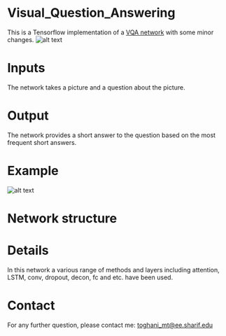 # Visual_Question_Answering

This is a Tensorflow implementation of a [VQA network](https://arxiv.org/pdf/1704.03162.pdf) with some minor changes.
![alt text](https://github.com/mttoghani/Visual_Question_Answering/blob/master/Network.JPG)

# Inputs
The network takes a picture and a question about the picture.

# Output
The network provides a short answer to the question based on the most frequent short answers.

# Example
![alt text](https://github.com/mttoghani/Visual_Question_Answering/blob/master/Examples.JPG)

# Network structure


# Details
In this network a various range of methods and layers including attention, LSTM, conv, dropout, decon, fc and etc. have been used.

# Contact
For any further question, please contact me:
toghani_mt@ee.sharif.edu
